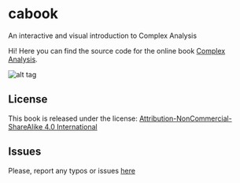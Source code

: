 # cabook
An interactive and visual introduction to Complex Analysis

Hi! Here you can find the source code for the online book [Complex Analysis](https://www.dynamicmath.xyz/cabook/). 


![alt tag](https://4.bp.blogspot.com/-GHarjGDRzAE/XIzVEo6TK5I/AAAAAAAAXnM/EZVuECdU6TsQ-u0dQsIu6E_YVhqRp2b0gCLcBGAs/s1600/complex_preview.gif)

## License

This book is released under the license: [Attribution-NonCommercial-ShareAlike 4.0 International](https://creativecommons.org/licenses/by-nc-sa/4.0/)

## Issues

Please, report any typos or issues [here](https://github.com/jcponce/cabook/issues)
